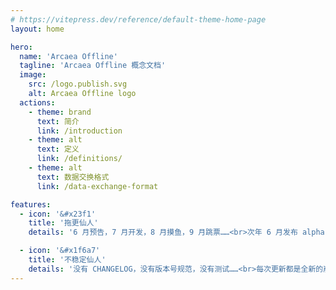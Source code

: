 ```yaml
---
# https://vitepress.dev/reference/default-theme-home-page
layout: home

hero:
  name: 'Arcaea Offline'
  tagline: 'Arcaea Offline 概念文档'
  image:
    src: /logo.publish.svg
    alt: Arcaea Offline logo
  actions:
    - theme: brand
      text: 简介
      link: /introduction
    - theme: alt
      text: 定义
      link: /definitions/
    - theme: alt
      text: 数据交换格式
      link: /data-exchange-format

features:
  - icon: '&#x23f1'
    title: '拖更仙人'
    details: '6 月预告，7 月开发，8 月摸鱼，9 月跳票……<br>次年 6 月发布 alpha 版&#x1f913'

  - icon: '&#x1f6a7'
    title: '不稳定仙人'
    details: '没有 CHANGELOG，没有版本号规范，没有测试……<br>每次更新都是全新的崩溃体验&#x1f913'
---
```

